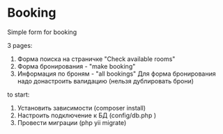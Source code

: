 # Booking
Simple form for booking

3 pages:
1. Форма поиска на страничке "Check available rooms"
2. Форма бронирования - "make booking"
3. Информация по броням - "all bookings"
Для форма бронирования надо донастроить валидацию (нельзя дублировать брони)

to start:
1. Установить зависимости (composer install)
2. Настроить подключение к БД (config/db.php )
3. Провести миграции (php yii migrate)
